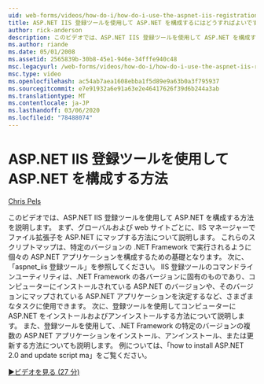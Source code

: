 ```yaml
---
uid: web-forms/videos/how-do-i/how-do-i-use-the-aspnet-iis-registration-tool-to-configure-aspnet
title: ASP.NET IIS 登録ツールを使用して ASP.NET を構成するにはどうすればよいですか。Microsoft Docs
author: rick-anderson
description: このビデオでは、ASP.NET IIS 登録ツールを使用して ASP.NET を構成する方法を説明します。 まず、「ファイル拡張子を ASP.NET にマップする方法」を参照してください。
ms.author: riande
ms.date: 05/01/2008
ms.assetid: 2565839b-30b8-45e1-946e-34fffe940c48
msc.legacyurl: /web-forms/videos/how-do-i/how-do-i-use-the-aspnet-iis-registration-tool-to-configure-aspnet
msc.type: video
ms.openlocfilehash: ac54ab7aea1608ebba1f5d89e9a63b0a3f795937
ms.sourcegitcommit: e7e91932a6e91a63e2e46417626f39d6b244a3ab
ms.translationtype: MT
ms.contentlocale: ja-JP
ms.lasthandoff: 03/06/2020
ms.locfileid: "78488074"
---
```

# <a name="how-do-i-use-the-aspnet-iis-registration-tool-to-configure-aspnet"></a>ASP.NET IIS 登録ツールを使用して ASP.NET を構成する方法

[Chris Pels](https://twitter.com/chrispels)

このビデオでは、ASP.NET IIS 登録ツールを使用して ASP.NET を構成する方法を説明します。 まず、グローバルおよび web サイトごとに、IIS マネージャーでファイル拡張子を ASP.NET にマップする方法について説明します。 これらのスクリプトマップは、特定のバージョンの .NET Framework で実行されるように個々の ASP.NET アプリケーションを構成するための基礎となります。 次に、「aspnet\_iis 登録ツール」を参照してください。 IIS 登録ツールのコマンドラインユーティリティは、.NET Framework の各バージョンに固有のものであり、コンピューターにインストールされている ASP.NET のバージョンや、そのバージョンにマップされている ASP.NET アプリケーションを決定するなど、さまざまなタスクに使用できます。 次に、登録ツールを使用してコンピューターに ASP.NET をインストールおよびアンインストールする方法について説明します。 また、登録ツールを使用して、.NET Framework の特定のバージョンの複数の ASP.NET アプリケーションをインストール、アンインストール、または更新する方法についても説明します。 例については、「how to install ASP.NET 2.0 and update script ma」をご覧ください。

[&#9654;ビデオを見る (27 分)](https://channel9.msdn.com/Blogs/ASP-NET-Site-Videos/how-do-i-use-the-aspnet-iis-registration-tool-to-configure-aspnet)
